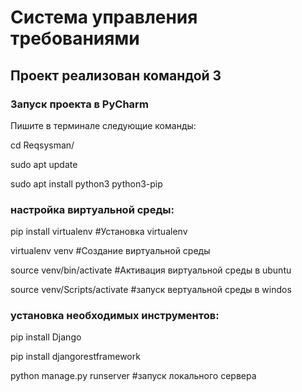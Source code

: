 # Система управления требованиями
## Проект реализован командой 3

### Запуск проекта в PyCharm
Пишите в терминале следующие команды:

cd Reqsysman/

sudo apt update

sudo apt install python3 python3-pip

### настройка виртуальной среды:
pip install virtualenv    #Установка virtualenv

virtualenv venv   #Создание виртуальной среды

source venv/bin/activate    #Активация виртуальной среды в ubuntu

source venv/Scripts/activate    #запуск вертуальной среды в windos

### установка необходимых инструментов:

pip install Django

pip install djangorestframework


python manage.py runserver    #запуск локального сервера



